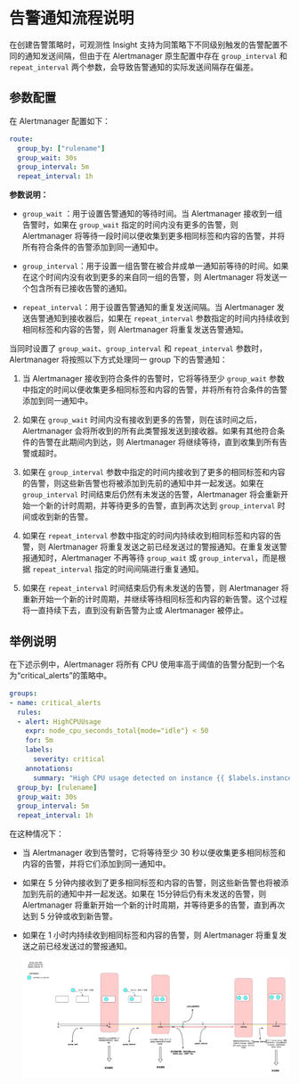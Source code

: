 # 告警通知流程说明

在创建告警策略时，可观测性 Insight 支持为同策略下不同级别触发的告警配置不同的通知发送间隔，但由于在 Alertmanager 原生配置中存在 `group_interval` 和 `repeat_interval` 两个参数，会导致告警通知的实际发送间隔存在偏差。

## 参数配置

在 Alertmanager 配置如下：

```yaml
route:  
  group_by: ["rulename"]
  group_wait: 30s
  group_interval: 5m
  repeat_interval: 1h
```

**参数说明：**

- `group_wait` ：用于设置告警通知的等待时间。当 Alertmanager 接收到一组告警时，如果在 `group_wait` 指定的时间内没有更多的告警，则 Alertmanager 将等待一段时间以便收集到更多相同标签和内容的告警，并将所有符合条件的告警添加到同一通知中。

- `group_interval`：用于设置一组告警在被合并成单一通知前等待的时间。如果在这个时间内没有收到更多的来自同一组的告警，则 Alertmanager 将发送一个包含所有已接收告警的通知。

- `repeat_interval`：用于设置告警通知的重复发送间隔。当 Alertmanager 发送告警通知到接收器后，如果在 `repeat_interval` 参数指定的时间内持续收到相同标签和内容的告警，则 Alertmanager 将重复发送告警通知。

当同时设置了 `group_wait`、`group_interval` 和 `repeat_interval` 参数时，Alertmanager 将按照以下方式处理同一 group 下的告警通知：

1. 当 Alertmanager 接收到符合条件的告警时，它将等待至少 `group_wait` 参数中指定的时间以便收集更多相同标签和内容的告警，并将所有符合条件的告警添加到同一通知中。

2. 如果在 `group_wait` 时间内没有接收到更多的告警，则在该时间之后，Alertmanager 会将所收到的所有此类警报发送到接收器。如果有其他符合条件的告警在此期间内到达，则 Alertmanager 将继续等待，直到收集到所有告警或超时。

3. 如果在 `group_interval` 参数中指定的时间内接收到了更多的相同标签和内容的告警，则这些新告警也将被添加到先前的通知中并一起发送。如果在 `group_interval` 时间结束后仍然有未发送的告警，Alertmanager 将会重新开始一个新的计时周期，并等待更多的告警，直到再次达到 `group_interval` 时间或收到新的告警。

4. 如果在 `repeat_interval` 参数中指定的时间内持续收到相同标签和内容的告警，则 Alertmanager 将重复发送之前已经发送过的警报通知。在重复发送警报通知时，Alertmanager 不再等待 `group_wait` 或 `group_interval`，而是根据 `repeat_interval` 指定的时间间隔进行重复通知。

5. 如果在 `repeat_interval` 时间结束后仍有未发送的告警，则 Alertmanager 将重新开始一个新的计时周期，并继续等待相同标签和内容的新告警。这个过程将一直持续下去，直到没有新告警为止或 Alertmanager 被停止。

## 举例说明

在下述示例中，Alertmanager 将所有 CPU 使用率高于阈值的告警分配到一个名为“critical_alerts”的策略中。

```yaml
groups:
- name: critical_alerts
  rules:
  - alert: HighCPUUsage
    expr: node_cpu_seconds_total{mode="idle"} < 50
    for: 5m
    labels:
      severity: critical
    annotations:
      summary: "High CPU usage detected on instance {{ $labels.instance }}"
  group_by: [rulename]
  group_wait: 30s
  group_interval: 5m
  repeat_interval: 1h
```

在这种情况下：

- 当 Alertmanager 收到告警时，它将等待至少 30 秒以便收集更多相同标签和内容的告警，并将它们添加到同一通知中。
- 如果在 5 分钟内接收到了更多相同标签和内容的告警，则这些新告警也将被添加到先前的通知中并一起发送。如果在 15分钟后仍有未发送的告警，则 Alertmanager 将重新开始一个新的计时周期，并等待更多的告警，直到再次达到 5 分钟或收到新告警。
- 如果在 1 小时内持续收到相同标签和内容的告警，则 Alertmanager 将重复发送之前已经发送过的警报通知。

     ![安装](../images/alertnotifacation.png)
